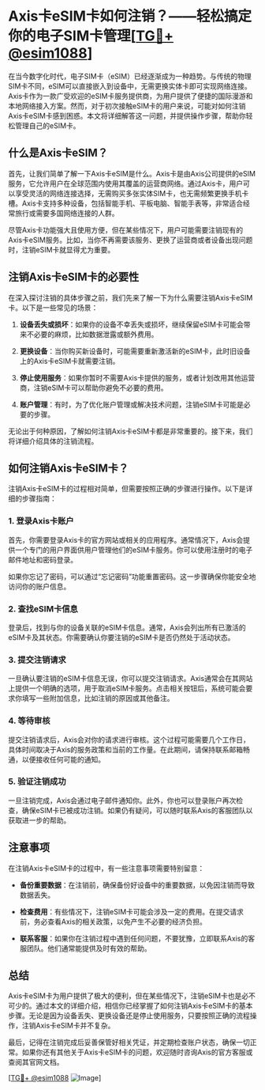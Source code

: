 # Axis卡eSIM卡如何注销？——轻松搞定你的电子SIM卡管理[[TG💪+ @esim1088](https://t.me/s/esim1088)]

在当今数字化时代，电子SIM卡（eSIM）已经逐渐成为一种趋势。与传统的物理SIM卡不同，eSIM可以直接嵌入到设备中，无需更换实体卡即可实现网络连接。Axis卡作为一款广受欢迎的eSIM卡服务提供商，为用户提供了便捷的国际漫游和本地网络接入方案。然而，对于初次接触eSIM卡的用户来说，可能对如何注销Axis卡eSIM卡感到困惑。本文将详细解答这一问题，并提供操作步骤，帮助你轻松管理自己的eSIM卡。

## 什么是Axis卡eSIM？

首先，让我们简单了解一下Axis卡eSIM是什么。Axis卡是由Axis公司提供的eSIM服务，它允许用户在全球范围内使用其覆盖的运营商网络。通过Axis卡，用户可以享受灵活的网络连接选择，无需购买多张实体SIM卡，也无需频繁更换手机卡槽。Axis卡支持多种设备，包括智能手机、平板电脑、智能手表等，非常适合经常旅行或需要多国网络连接的人群。

尽管Axis卡功能强大且使用方便，但在某些情况下，用户可能需要注销现有的Axis卡eSIM服务。比如，当你不再需要该服务、更换了运营商或者设备出现问题时，注销eSIM卡就显得尤为重要。

## 注销Axis卡eSIM卡的必要性

在深入探讨注销的具体步骤之前，我们先来了解一下为什么需要注销Axis卡eSIM卡。以下是一些常见的场景：

1. **设备丢失或损坏**：如果你的设备不幸丢失或损坏，继续保留eSIM卡可能会带来不必要的麻烦，比如数据泄露或额外费用。
   
2. **更换设备**：当你购买新设备时，可能需要重新激活新的eSIM卡，此时旧设备上的Axis卡eSIM卡就需要注销。
   
3. **停止使用服务**：如果你暂时不需要Axis卡提供的服务，或者计划改用其他运营商，注销eSIM卡可以帮助你避免不必要的费用。

4. **账户管理**：有时，为了优化账户管理或解决技术问题，注销eSIM卡可能是必要的步骤。

无论出于何种原因，了解如何注销Axis卡eSIM卡都是非常重要的。接下来，我们将详细介绍具体的注销流程。

## 如何注销Axis卡eSIM卡？

注销Axis卡eSIM卡的过程相对简单，但需要按照正确的步骤进行操作。以下是详细的步骤指南：

### 1. 登录Axis卡账户

首先，你需要登录Axis卡的官方网站或相关的应用程序。通常情况下，Axis会提供一个专门的用户界面供用户管理他们的eSIM卡服务。你可以使用注册时的电子邮件地址和密码登录。

如果你忘记了密码，可以通过“忘记密码”功能重置密码。这一步骤确保你能安全地访问你的账户信息。

### 2. 查找eSIM卡信息

登录后，找到与你的设备关联的eSIM卡信息。通常，Axis会列出所有已激活的eSIM卡及其状态。你需要确认你要注销的eSIM卡是否仍然处于活动状态。

### 3. 提交注销请求

一旦确认要注销的eSIM卡信息无误，你可以提交注销请求。Axis通常会在其网站上提供一个明确的选项，用于取消eSIM卡服务。点击相关按钮后，系统可能会要求你填写一些附加信息，比如注销的原因或其他备注。

### 4. 等待审核

提交注销请求后，Axis会对你的请求进行审核。这个过程可能需要几个工作日，具体时间取决于Axis的服务政策和当前的工作量。在此期间，请保持联系邮箱畅通，以便接收任何可能的通知。

### 5. 验证注销成功

一旦注销完成，Axis会通过电子邮件通知你。此外，你也可以登录账户再次检查，确保eSIM卡已被成功注销。如果仍有疑问，可以随时联系Axis的客服团队以获取进一步的帮助。

## 注意事项

在注销Axis卡eSIM卡的过程中，有一些注意事项需要特别留意：

- **备份重要数据**：在注销前，确保备份好设备中的重要数据，以免因注销而导致数据丢失。
  
- **检查费用**：有些情况下，注销eSIM卡可能会涉及一定的费用。在提交请求前，务必查看Axis的相关政策，以免产生不必要的经济负担。

- **联系客服**：如果你在注销过程中遇到任何问题，不要犹豫，立即联系Axis的客服团队。他们通常能提供及时有效的帮助。

## 总结

Axis卡eSIM卡为用户提供了极大的便利，但在某些情况下，注销eSIM卡也是必不可少的。通过本文的详细介绍，相信你已经掌握了如何注销Axis卡eSIM卡的基本步骤。无论是因为设备丢失、更换设备还是停止使用服务，只要按照正确的流程操作，注销Axis卡eSIM卡并不复杂。

最后，记得在注销完成后妥善保管好相关凭证，并定期检查账户状态，确保一切正常。如果你还有其他关于Axis卡eSIM卡的问题，欢迎随时咨询Axis的官方客服或查阅其官网文档。

[[TG💪+ @esim1088](https://t.me/s/esim1088) ![Image](https://i.postimg.cc/4NQfJmqS/Snipaste-2025-05-13-00-14-12.png)]